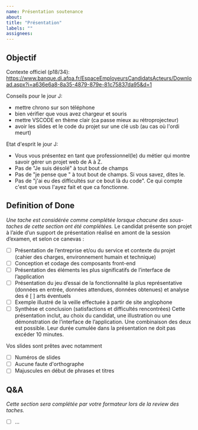 ```yaml
---
name: Présentation soutenance
about:
title: "Présentation"
labels: ""
assignees:
---
```


## Objectif

Contexte officiel (p18/34):
https://www.banque.di.afpa.fr/EspaceEmployeursCandidatsActeurs/Download.aspx?i=a636e6a8-8a35-4879-879e-81c75837da95&d=1

Conseils pour le jour J:

- mettre chrono sur son téléphone
- bien vérifier que vous avez chargeur et souris
- mettre VSCODE en thème clair (ca passe mieux au rétroprojecteur)
- avoir les slides et le code du projet sur une clé usb (au cas où l'ordi meurt)

Etat d'esprit le jour J:

- Vous vous présentez en tant que professionnel(le) du métier qui montre savoir gérer un projet web de A à Z.
- Pas de "Je suis désolé" à tout bout de champs
- Pas de "je pense que " à tout bout de champs. Si vous savez, dites le.
- Pas de "j'ai eu des difficultés sur ce bout là du code". Ce qui compte c'est que vous l'ayez fait et que ca fonctionne.

## Definition of Done

_Une tache est considérée comme complétée lorsque chacune des sous-taches de cette section ont été complétées._
Le candidat présente son projet à l’aide d’un support de présentation réalisé en amont de la session d’examen, et selon ce canevas :

- [ ] Présentation de l’entreprise et/ou du service et contexte du projet (cahier des charges, environnement humain et technique)
- [ ] Conception et codage des composants front-end
- [ ] Présentation des éléments les plus significatifs de l’interface de l’application
- [ ] Présentation du jeu d’essai de la fonctionnalité la plus représentative (données en entrée, données attendues, données obtenues) et analyse des
      é [ ] arts éventuels
- [ ] Exemple illustré de la veille effectuée à partir de site anglophone
- [ ] Synthèse et conclusion (satisfactions et difficultés rencontrées)
      Cette présentation inclut, au choix du candidat, une illustration ou une démonstration de l’interface de l’application. Une combinaison des deux est
      possible. Leur durée cumulée dans la présentation ne doit pas excéder 10 minutes.

Vos slides sont prêtes avec notamment

- [ ] Numéros de slides
- [ ] Aucune faute d'orthographe
- [ ] Majuscules en début de phrases et titres

## Q&A

_Cette section sera complétée par votre formateur lors de la review des taches._

- [ ] ...
